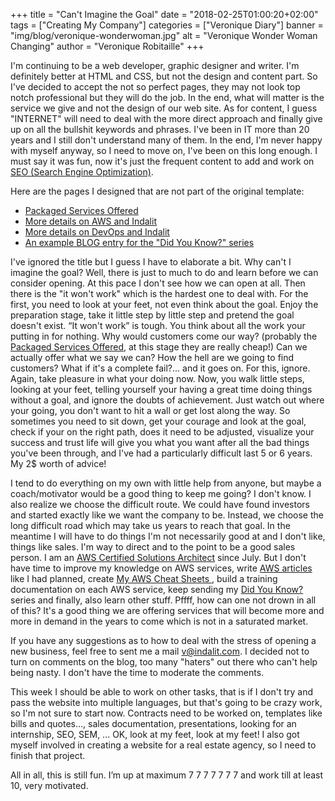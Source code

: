 +++
title = "Can't Imagine the Goal"
date = "2018-02-25T01:00:20+02:00"
tags = ["Creating My Company"]
categories = ["Veronique Diary"]
banner = "img/blog/veronique-wonderwoman.jpg"
alt = "Veronique Wonder Woman Changing"
author = "Veronique Robitaille"
+++

I'm continuing to be a web developer, graphic designer and writer.  I'm definitely better at HTML and CSS, but not the design and content part.  So I've decided to accept the not so perfect pages, they may not look top notch professional but they will do the job.  In the end, what will matter is the service we give and not the design of our web site.  As for content, I guess "INTERNET" will need to deal with the more direct approach and finally give up on all the bullshit keywords and phrases.  I've been in IT more than 20 years and I still don't understand many of them.  In the end, I'm never happy with myself anyway, so I need to move on, I've been on this long enough.  I must say it was fun, now it's just the frequent content to add and work on <a href="https://en.wikipedia.org/wiki/Search_engine_optimization" target="_blank">SEO (Search Engine Optimization)</a>.

Here are the pages I designed that are not part of the original template:

* <a href="/packs/">Packaged Services Offered</a>
* <a href="/aws-amazon-web-services-consultants/">More details on AWS and Indalit</a> 
* <a href="/devops-consultants/">More details on DevOps and Indalit</a>
* <a href="/blog/2018/02/21/aws-aurora-multi-master/">An example BLOG entry for the "Did You Know?" series</a>

I've ignored the title but I guess I have to elaborate a bit.  Why can't I imagine the goal?  Well, there is just to much to do and learn before we can consider opening.  At this pace I don't see how we can open at all.  Then there is the "it won't work" which is the hardest one to deal with.  For the first, you need to look at your feet, not even think about the goal.  Enjoy the preparation stage, take it little step by little step and pretend the goal doesn't exist.  “It won't work” is tough.  You think about all the work your putting in for nothing.  Why would customers come our way? (probably the <a href="/packs/">Packaged Services Offered</a>, at this stage they are really cheap!)  Can we actually offer what we say we can?  How the hell are we going to find customers?  What if it's a complete fail?... and it goes on.  For this, ignore.  Again, take pleasure in what your doing now.  Now, you walk little steps, looking at your feet, telling yourself your having a great time doing things without a goal, and ignore the doubts of achievement.  Just watch out where your going, you don't want to hit a wall or get lost along the way.  So sometimes you need to sit down, get your courage and look at the goal, check if your on the right path, does it need to be adjusted, visualize your success and trust life will give you what you want after all the bad things you've been through, and I've had a particularly difficult last 5 or 6 years.  My 2$ worth of advice!

I tend to do everything on my own with little help from anyone, but maybe a coach/motivator would be a good thing to keep me going?  I don't know.  I also realize we choose the difficult route.  We could have found investors and started exactly like we want the company to be.  Instead, we choose the long difficult road which may take us years to reach that goal.  In the meantime I will have to do things I'm not necessarily good at and I don't like, things like sales.  I'm way to direct and to the point to be a good sales person.  I am an <a href="https://aws.amazon.com/certification/certified-solutions-architect-associate/" target="_blank">AWS Certified Solutions Architect</a> since July.  But I don't have time to improve my knowledge on AWS services, write <a href="https://medium.com/@VeroniqueR/understanding-aws-elastic-load-balancing-62bf3d2cec5f" target="_blank">AWS articles</a> like I had planned, create <a href="https://github.com/MoiCoquille/AWS_Cheat-Sheets" target="_blank">My AWS Cheat Sheets </a>, build a training documentation on each AWS service, keep sending my <a href="https://twitter.com/indalitcloud" target="_blank">Did You Know?</a> series and finally, also learn other stuff.  Pffff, how can one not drown in all of this?  It's a good thing we are offering services that will become more and more in demand in the years to come which is not in a saturated market.

If you have any suggestions as to how to deal with the stress of opening a new business, feel free to sent me a mail <a href="mailto:v@indalit.com">v@indalit.com</a>.  I decided not to turn on comments on the blog, too many "haters" out there who can't help being nasty.  I don't have the time to moderate the comments.

This week I should be able to work on other tasks, that is if I don't try and pass the website into multiple languages, but that's going to be crazy work, so I'm not sure to start now.  Contracts need to be worked on, templates like bills and quotes..., sales documentation, presentations, looking for an internship, SEO, SEM, ...  OK, look at my feet, look at my feet!  I also got myself involved in creating a website for a real estate agency, so I need to finish that project.  

All in all, this is still fun.  I’m up at maximum 7 7 7 7 7 7 7 and work till at least 10, very motivated.



